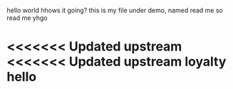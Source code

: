 hello world hhows it going?
this is my file under demo, named read me
so read me yhgo

<<<<<<< Updated upstream
<<<<<<< Updated upstream
loyalty
hello 
=======

